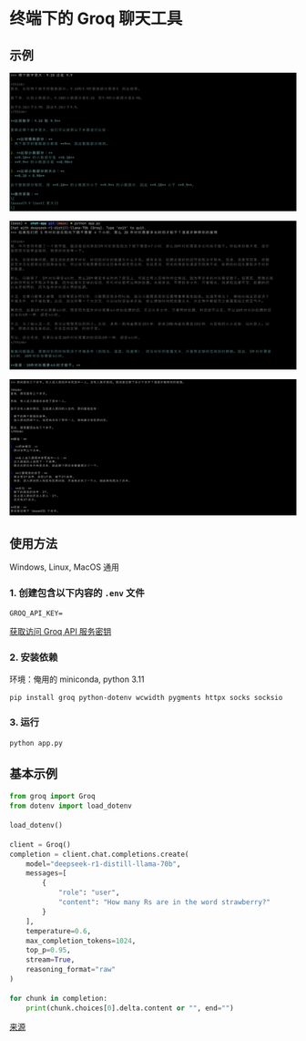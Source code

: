 # 终端下的 Groq 聊天工具

## 示例

![1](static/comparsion.png)

![2](static/dry-clothes.png)

![3](static/killers.png)

## 使用方法

Windows, Linux, MacOS 通用

### 1. 创建包含以下内容的 `.env` 文件

```env
GROQ_API_KEY=
```

[获取访问 Groq API 服务密钥](https://console.groq.com/keys)

### 2. 安装依赖

环境：俺用的 miniconda, python 3.11

```sh
pip install groq python-dotenv wcwidth pygments httpx socks socksio
```

### 3. 运行

```sh
python app.py
```

## 基本示例

```py
from groq import Groq
from dotenv import load_dotenv

load_dotenv()

client = Groq()
completion = client.chat.completions.create(
    model="deepseek-r1-distill-llama-70b",
    messages=[
        {
            "role": "user",
            "content": "How many Rs are in the word strawberry?"
        }
    ],
    temperature=0.6,
    max_completion_tokens=1024,
    top_p=0.95,
    stream=True,
    reasoning_format="raw"
)

for chunk in completion:
    print(chunk.choices[0].delta.content or "", end="")
```

[来源](https://console.groq.com/docs/reasoning)
